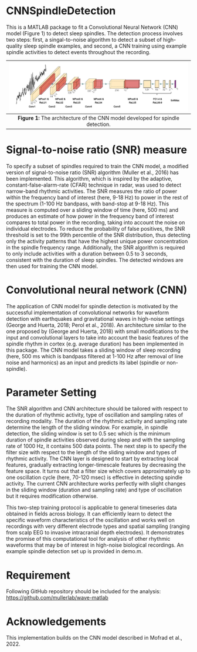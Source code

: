 # CNNSpindleDetection
This is a MATLAB package to fit a Convolutional Neural Network (CNN) model (Figure 1) to detect sleep spindles. The detection process involves two steps: first, a singal-to-noise algorithm to detect a subset of high-quality sleep spindle examples, and second, a CNN training using example spindle activities to detect events throughout the recording.

|![plot](./CNN.jpg) |
| :-: |
|**Figure 1:** The architecture of the CNN model developed for spindle detection.|

# Signal-to-noise ratio (SNR) measure
To specify a subset of spindles required to train the CNN model, a modified version of signal-to-noise ratio (SNR) algorithm (Muller et al., 2016) has been implemented. This algorithm, which is inspired by the adaptive, constant-false-alarm-rate (CFAR) technique in radar, was used to detect narrow-band rhythmic activities. The SNR measures the ratio of power within the frequency band of interest (here, 9-18 Hz) to power in the rest of the spectrum (1-100 Hz bandpass, with band-stop at 9-18 Hz). This measure is computed over a sliding window of time (here, 500 ms) and produces an estimate of how power in the frequency band of interest compares to total power in the recording, taking into account the noise on individual electrodes. To reduce the probability of false positives, the SNR threshold is set to the 99th percentile of the SNR distribution, thus detecting only the activity patterns that have the highest unique power concentration in the spindle frequency range. Additionally, the SNR algorithm is required to only include activities with a duration between 0.5 to 3 seconds, consistent with the duration of sleep spindles. The detected windows are then used for training the CNN model.

# Convolutional neural network (CNN)
The application of CNN model for spindle detection is motivated by the successful implementation of convolutional networks for waveform detection with earthquakes and gravitational waves in high-noise settings (George and Huerta, 2018; Perol et al., 2018).  An architecture similar to the one proposed by (George and Huerta, 2018) with small modifications to the input and convolutional layers to take into account the basic features of the spindle rhythm in cortex (e.g. average duration) has been implemented in this package. The CNN model takes a sliding window of sleep recording (here, 500 ms which is bandpass filtered at 1-100 Hz after removal of line noise and harmonics) as an input and predicts its label (spindle or non-spindle).

# Parameter Setting
The SNR algorithm and CNN architecture should be tailored with respect to the duration of rhythmic activity, type of oscillation and sampling rates of recording modality. The duration of the rhythmic activity and sampling rate determine the length of the sliding window. For example, in spindle detection, the sliding window is set to 0.5 sec which is the minimum duration of spindle activities observed during sleep and with the sampling rate of 1000 Hz, it contains 500 data points. The next step is to specify the filter size with respect to the length of the sliding window and types of rhythmic activity. The CNN layer is designed to start by extracting local features, gradually extracting longer-timescale features by decreasing the feature space. It turns out that a filter size which covers approximately up to one oscillation cycle (here, 70-120 msec) is effective in detecting spindle activity. The current CNN architecture works perfectly with slight changes in the sliding window (duration and sampling rate) and type of oscillation but it requires modification otherwise.

This two-step training protocol is applicable to general timeseries data obtained in fields across biology. It can efficiently learn to detect the specific waveform characteristics of the oscillation and works well on recordings with very different electrode types and spatial sampling (ranging from scalp EEG to invasive intracranial depth electrodes). It demonstrates the promise of this computational tool for analysis of other rhythmic waveforms that may be of interest in high-noise biological recordings.  An example spindle detection set up is provided in demo.m.

# Requirement
Following GitHub repository should be included for the analysis: https://github.com/mullerlab/wave-matlab

# Acknowledgements
This implementation builds on the CNN model described in Mofrad et al., 2022.
